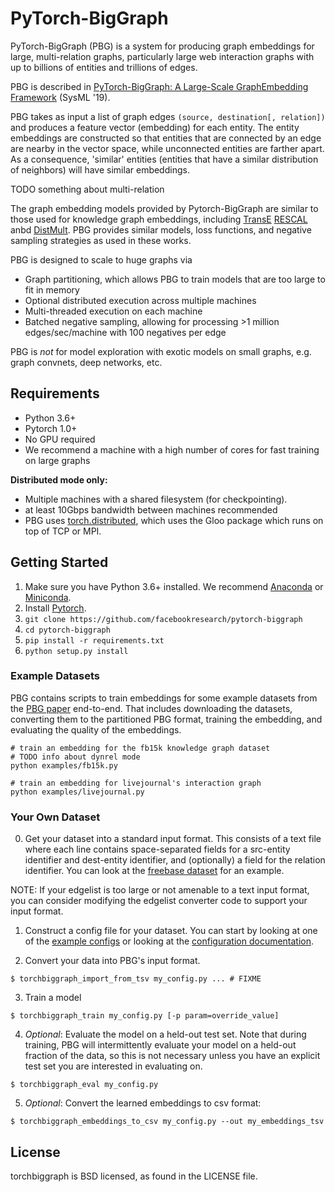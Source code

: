 # PyTorch-BigGraph

PyTorch-BigGraph (PBG) is a system for producing graph embeddings for large, multi-relation graphs, particularly large web interaction graphs with up to billions of entities and trillions of edges.

PBG is described in [PyTorch-BigGraph: A Large-Scale GraphEmbedding Framework](http://arxiv.org/FIXME) (SysML '19).

PBG takes as input a list of graph edges `(source, destination[, relation])` and produces a feature vector (embedding) for each entity. The entity embeddings are constructed so that entities that are connected by an edge are nearby in the vector space, while unconnected entities are farther apart. As a consequence, 'similar' entities (entities that have a similar distribution of neighbors) will have similar embeddings.

TODO something about multi-relation

The graph embedding models provided by Pytorch-BigGraph are similar to those used for knowledge graph embeddings, including [TransE](https://www.utc.fr/~bordesan/dokuwiki/_media/en/transe_nips13.pdf) [RESCAL](http://citeseerx.ist.psu.edu/viewdoc/download?doi=10.1.1.383.2015&rep=rep1&type=pdf) anbd [DistMult](https://arxiv.org/abs/1412.6575). PBG provides similar models, loss functions, and negative sampling strategies as used in these works.

PBG is designed to scale to huge graphs via 
- Graph partitioning, which allows PBG to train models that are too large to fit in memory
- Optional distributed execution across multiple machines
- Multi-threaded execution on each machine
- Batched negative sampling, allowing for processing >1 million edges/sec/machine with 100 negatives per edge

PBG is *not* for model exploration with exotic models on small graphs, e.g. graph convnets, deep networks, etc.

## Requirements

- Python 3.6+
- Pytorch 1.0+
- No GPU required
- We recommend a machine with a high number of cores for fast training on large graphs

**Distributed mode only:** 
- Multiple machines with a shared filesystem (for checkpointing).
- at least 10Gbps bandwidth between machines recommended
- PBG uses [torch.distributed](https://pytorch.org/docs/stable/distributed.html), which uses the Gloo package which runs on top of TCP or MPI.

## Getting Started

1. Make sure you have Python 3.6+ installed. We recommend [Anaconda](https://www.anaconda.com/download) or [Miniconda](https://docs.conda.io/en/latest/miniconda.html).
2. Install [Pytorch](https://pytorch.org/get-started/locally/).
3. `git clone https://github.com/facebookresearch/pytorch-biggraph`
4. `cd pytorch-biggraph`
5. `pip install -r requirements.txt`
6. `python setup.py install`

### Example Datasets

PBG contains scripts to train embeddings for some example datasets from the [PBG paper](http://arxiv.org/FIXME) end-to-end. That includes downloading the datasets, converting them to the partitioned PBG format, training the embedding, and evaluating the quality of the embeddings.

```
# train an embedding for the fb15k knowledge graph dataset
# TODO info about dynrel mode
python examples/fb15k.py

# train an embedding for livejournal's interaction graph
python examples/livejournal.py
```

### Your Own Dataset

0. Get your dataset into a standard input format. This consists of a text file where each line contains space-separated fields for a src-entity identifier and dest-entity identifier, and (optionally) a field for the relation identifier. You can look at the [freebase dataset](https://www.microsoft.com/en-us/download/details.aspx?id=52312) for an example.

NOTE: If your edgelist is too large or not amenable to a text input format, you can consider modifying the edgelist converter code to support your input format.

1. Construct a config file for your dataset. You can start by looking at one of the [example configs](FIXME) or looking at the [configuration documentation](FIXME).

2. Convert your data into PBG's input format.
```
$ torchbiggraph_import_from_tsv my_config.py ... # FIXME
```

3. Train a model
```
$ torchbiggraph_train my_config.py [-p param=override_value]
```

4. *Optional*: Evaluate the model on a held-out test set. Note that during training, PBG will intermittently evaluate your model on a held-out fraction of the data, so this is not necessary unless you have an explicit test set you are interested in evaluating on.
```
$ torchbiggraph_eval my_config.py
```

5. *Optional*: Convert the learned embeddings to csv format:
```
$ torchbiggraph_embeddings_to_csv my_config.py --out my_embeddings_tsv
```

## License

torchbiggraph is BSD licensed, as found in the LICENSE file.
